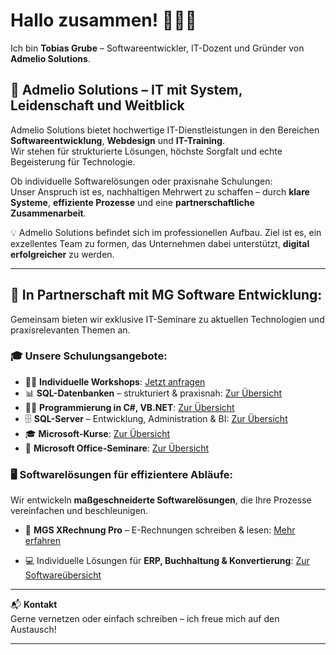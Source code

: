 # Hallo zusammen! 🧔🏻‍♂️

Ich bin **Tobias Grube** – Softwareentwickler, IT-Dozent und Gründer von **Admelio Solutions**.

## 🚀 Admelio Solutions – IT mit System, Leidenschaft und Weitblick

Admelio Solutions bietet hochwertige IT-Dienstleistungen in den Bereichen **Softwareentwicklung**, **Webdesign** und **IT-Training**.  
Wir stehen für strukturierte Lösungen, höchste Sorgfalt und echte Begeisterung für Technologie.

Ob individuelle Softwarelösungen oder praxisnahe Schulungen:  
Unser Anspruch ist es, nachhaltigen Mehrwert zu schaffen – durch **klare Systeme**, **effiziente Prozesse** und eine **partnerschaftliche Zusammenarbeit**.

💡 Admelio Solutions befindet sich im professionellen Aufbau. Ziel ist es, ein exzellentes Team zu formen, das Unternehmen dabei unterstützt, **digital erfolgreicher** zu werden.

---

## 🤝 In Partnerschaft mit **MG Software Entwicklung**:

Gemeinsam bieten wir exklusive IT-Seminare zu aktuellen Technologien und praxisrelevanten Themen an.  

### 🎓 Unsere Schulungsangebote:
- 🧑‍🏫 **Individuelle Workshops**: [Jetzt anfragen](https://www.mgs-entwicklung.de/seminaranfrage)  
- 📊 **SQL-Datenbanken** – strukturiert & praxisnah: [Zur Übersicht](https://www.mgs-entwicklung.de/sql-datenbanken-seminare-uebersicht)  
- 👨‍💻 **Programmierung in C#, VB.NET**: [Zur Übersicht](https://www.mgs-entwicklung.de/programmierung-seminare-uebersicht)  
- 🗄️ **SQL-Server** – Entwicklung, Administration & BI: [Zur Übersicht](https://www.mgs-entwicklung.de/sql-server-seminaruebersicht)  
- 🎓 **Microsoft-Kurse**: [Zur Übersicht](https://www.mgs-entwicklung.de/microsoft-seminare-uebersicht)  
- 💼 **Microsoft Office-Seminare**: [Zur Übersicht](https://www.mgs-entwicklung.de/microsoft-office-uebersicht/)


### 🖥️ Softwarelösungen für effizientere Abläufe:

Wir entwickeln **maßgeschneiderte Softwarelösungen**, die Ihre Prozesse vereinfachen und beschleunigen.

- 🧾 **MGS XRechnung Pro** – E-Rechnungen schreiben & lesen: [Mehr erfahren](https://www.mgs-entwicklung.de/produkt/mgs-xrechnung-pro)

- 💻 Individuelle Lösungen für **ERP, Buchhaltung & Konvertierung**: [Zur Softwareübersicht](https://www.mgs-entwicklung.de/software-uebersicht)

---

📬 **Kontakt**  
Gerne vernetzen oder einfach schreiben – ich freue mich auf den Austausch!

---

<!--
**tobigrbe/tobigrbe** is a ✨ _special_ ✨ repository because its `README.md` (this file) appears on your GitHub profile.

Here are some ideas to get you started:

- 🔭 I’m currently working on ...
- 🌱 I’m currently learning ...
- 👯 I’m looking to collaborate on ...
- 🤔 I’m looking for help with ...
- 💬 Ask me about ...
- 📫 How to reach me: ...
- 😄 Pronouns: ...
- ⚡ Fun fact: ...
-->
